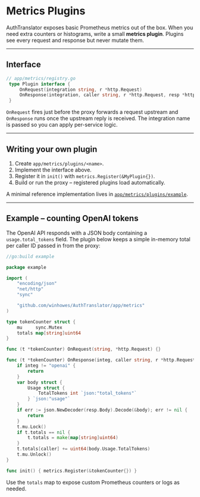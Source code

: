 # Metrics Plugins

AuthTranslator exposes basic Prometheus metrics out of the box. When you need extra
counters or histograms, write a small **metrics plugin**. Plugins see every
request and response but never mutate them.

---

## Interface

```go
// app/metrics/registry.go
 type Plugin interface {
     OnRequest(integration string, r *http.Request)
     OnResponse(integration, caller string, r *http.Request, resp *http.Response)
 }
```

`OnRequest` fires just before the proxy forwards a request upstream and
`OnResponse` runs once the upstream reply is received. The integration name is
passed so you can apply per-service logic.

---

## Writing your own plugin

1. Create `app/metrics/plugins/<name>`.
2. Implement the interface above.
3. Register it in `init()` with `metrics.Register(&MyPlugin{})`.
4. Build or run the proxy – registered plugins load automatically.

A minimal reference implementation lives in
[`app/metrics/plugins/example`](../app/metrics/plugins/example).

---

## Example – counting OpenAI tokens

The OpenAI API responds with a JSON body containing a `usage.total_tokens` field.
The plugin below keeps a simple in-memory total per caller ID passed in from the
proxy:

```go
//go:build example

package example

import (
    "encoding/json"
    "net/http"
    "sync"

    "github.com/winhowes/AuthTranslator/app/metrics"
)

type tokenCounter struct {
    mu     sync.Mutex
    totals map[string]uint64
}

func (t *tokenCounter) OnRequest(string, *http.Request) {}

func (t *tokenCounter) OnResponse(integ, caller string, r *http.Request, resp *http.Response) {
    if integ != "openai" {
        return
    }
    var body struct {
        Usage struct {
            TotalTokens int `json:"total_tokens"`
        } `json:"usage"`
    }
    if err := json.NewDecoder(resp.Body).Decode(&body); err != nil {
        return
    }
    t.mu.Lock()
    if t.totals == nil {
        t.totals = make(map[string]uint64)
    }
    t.totals[caller] += uint64(body.Usage.TotalTokens)
    t.mu.Unlock()
}

func init() { metrics.Register(&tokenCounter{}) }
```

Use the `totals` map to expose custom Prometheus counters or logs as needed.
